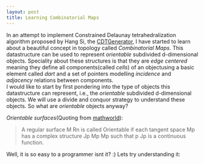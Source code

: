 ```yaml
---
layout: post
title: Learning Combinatorial Maps
---
```


In an attempt to implement Constrained Delaunay tetrahedralization algorithm proposed by Hang Si, the [CDTGenerator](https://github.com/pranavkantgaur/CDTGenerator), I have started to learn about a beautiful concept in topology called _Combinatorial Maps_. This datastructure can be used to represent _orientable_ subdivided d-dimensional objects. Speciality about these structures is that they are _edge centered_ meaning they define all components(called _cells_) of an objectusing a basic element called _dart_ and a set of pointers modelling _incidence_ and _adjacency_ relations between components.  
I would like to start by first pondering into the type of objects this datastructure can represent, i.e., the _orientable_ subdivided d-dimensional objects. We will use a divide and conquor strategy to understand these objects. So what are _orientable_ objects anyway?

*Orientable surfaces*(Quoting from [mathworld](http://mathworld.wolfram.com/OrientableSurface.html)):  
> A regular surface M Rn is called Orientable if each tangent space Mp has a complex structure Jp Mp Mp such that p Jp is a continuous function.  

Well, it is so easy to a programmer isnt it? :) Lets try understanding it:
 
